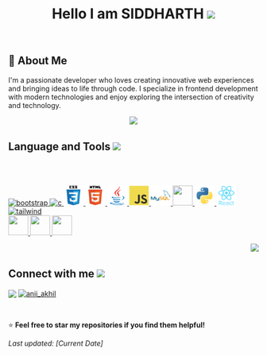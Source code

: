 
<h1 align='center'> Hello I am SIDDHARTH <img src = "https://raw.githubusercontent.com/MartinHeinz/MartinHeinz/master/wave.gif" width = 30px> </h1>
<br>

## 🚀 About Me

I'm a passionate developer who loves creating innovative web experiences and bringing ideas to life through code. I specialize in frontend development with modern technologies and enjoy exploring the intersection of creativity and technology.

 <p align='center'><img src = "https://media0.giphy.com/media/KDDpcKigbfFpnejZs6/giphy.gif?cid=ecf05e47oy6f4zjs8g1qoiystc56cu7r9tb8a1fe76e05oty&rid=giphy.gif" width = 150px></p>
 
<h2> Language and Tools <img src = "https://media2.giphy.com/media/QssGEmpkyEOhBCb7e1/giphy.gif?cid=ecf05e47a0n3gi1bfqntqmob8g9aid1oyj2wr3ds3mg700bl&rid=giphy.gif" width = 32px> </h2>
<br><br>

<a href="https://getbootstrap.com" target="_blank" rel="noreferrer"> <img src="https://upload.wikimedia.org/wikipedia/commons/thumb/b/b2/Bootstrap_logo.svg/1200px-Bootstrap_logo.svg.png" alt="bootstrap" width="40" height="40"/> </a>
<a href="https://www.cprogramming.com/" target="_blank" rel="noreferrer"><img src="https://upload.wikimedia.org/wikipedia/commons/thumb/1/18/C_Programming_Language.svg/1200px-C_Programming_Language.svg.png" alt="c" width="40" height="40"/> </a>
<a href="https://www.w3schools.com/css/" target="_blank" rel="noreferrer"> <img src="https://raw.githubusercontent.com/devicons/devicon/master/icons/css3/css3-original-wordmark.svg" alt="css3" width="40" height="40"/> </a>
<a href="https://git-scm.com/" target="_blank" rel="noreferrer"> <img src="https://raw.githubusercontent.com/devicons/devicon/master/icons/html5/html5-original-wordmark.svg" alt="html5" width="40" height="40"/> </a>
<a href="https://www.java.com" target="_blank" rel="noreferrer"> <img src="https://raw.githubusercontent.com/devicons/devicon/master/icons/java/java-original.svg" alt="java" width="40" height="40"/> </a>
<a href="https://developer.mozilla.org/en-US/docs/Web/JavaScript" target="_blank" rel="noreferrer"> <img src="https://raw.githubusercontent.com/devicons/devicon/master/icons/javascript/javascript-original.svg" alt="javascript" width="40" height="40"/> </a>
<a href="https://www.mysql.com/" target="_blank" rel="noreferrer"> <img src="https://raw.githubusercontent.com/devicons/devicon/master/icons/mysql/mysql-original-wordmark.svg" alt="mysql" width="40" height="40"/> </a>
<a href="https://threejs.org"> <img src="https://pbs.twimg.com/profile_images/1390736294666506242/_D_h6aWq_400x400.png" width="40" height="40"/> </a>
<a href="https://www.python.org" target="_blank" rel="noreferrer"> <img src="https://raw.githubusercontent.com/devicons/devicon/master/icons/python/python-original.svg" alt="python" width="40" height="40"/> </a>
<a href="https://reactjs.org/" target="_blank" rel="noreferrer"> <img src="https://raw.githubusercontent.com/devicons/devicon/master/icons/react/react-original-wordmark.svg" alt="react" width="40" height="40"/> </a>
<a href="https://tailwindcss.com/" target="_blank" rel="noreferrer"> <img src="https://www.vectorlogo.zone/logos/tailwindcss/tailwindcss-icon.svg" alt="tailwind" width="40" height="40"/> </a>
<br>
<a href="https://cursor.com/home"> <img src="https://registry.npmmirror.com/@lobehub/icons-static-png/latest/files/dark/cursor.png" width="40" height="40"/> </a>
<a href="https://developer.android.com"> <img src="https://blogger.googleusercontent.com/img/b/R29vZ2xl/AVvXsEgUWdl3Z_DYAhC6u7COBWsVobe5Re1Eh0MU1CeRekJGPFv57wJT_LNj4a-8CMF9AvPyjR79sEsm8JgL4qcbkCkupXp-xfLlasXkldKUe-DTFoDmzDqQ6Nm58qAWCtyqDN-6u89JfY4TE_c/s1600/pasted+image+0.png" width="40" height="40"/> </a>
<a href="https://developer.apple.com"> <img src="https://cdn4.iconfinder.com/data/icons/logos-3/504/Swift-2-512.png" width="40" height="40"/> </a>


<p align="right">
<img src="https://i.pinimg.com/originals/81/17/8b/81178b47a8598f0c81c4799f2cdd4057.gif" width="400"></p>

<h2> Connect with me <img src='https://raw.githubusercontent.com/ShahriarShafin/ShahriarShafin/main/Assets/handshake.gif' width="100px"> </h2>


<a href = 'https://www.linkedin.com/in/sid-patel-855476275/'> <img width = '32px' align= 'center' src="https://raw.githubusercontent.com/rahulbanerjee26/githubAboutMeGenerator/main/icons/linked-in-alt.svg"/></a> 
<a href="https://www.instagram.com/mr.x.oo3?igsh=MTA0enh6Mm93MW5oMw==" target="blank"><img align="center" src="https://raw.githubusercontent.com/rahuldkjain/github-profile-readme-generator/master/src/images/icons/Social/instagram.svg" alt="anii_akhil" height="30" width="40" /></a>


<br>


⭐ **Feel free to star my repositories if you find them helpful!**

*Last updated: [Current Date]*
